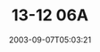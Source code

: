 ---
title: '13-12 06A'
designation: 13-12 06A
date: '2003-09-07T05:03:21'
latitude: 40.87363
longitude: 75.69922
location:
  - Pennsylvania
  - Carbon County
  - Lehighton Quad
type: GPS Survey Monument
setting: Boulder
year_established: '1991'
agency: County of Carbon
status: Recovered
condition: Good
zhanna_text: >-
    Rich and I took a detour before one of our late-summer mountain biking trips
    to look for [KV3845](/surveymarks/kv3845/),
    triangulation station THORPE. The summit of Bear Mountain also has a fire
    lookout tower ([KV3846](/surveymarks/kv3846/)), which
    is still in use, and a modern communications tower.  Rich found this mark
    while climbing around on the enormous boulders in the area.
galleries:
  gallery_zh:
    images:
    - filename: 13-12_06A
      alt: County of Carbon GPS Survey Monument 13-12 06A
    - filename: 13-12_06Ag1
      alt: The mark sits on this large pink granite boulder. A communications tower stands in the background.           
featured_image: 13-12_06Acsm.jpg
permalink: '/surveymarks/13-12-06-a/'
---